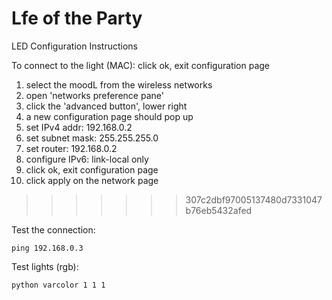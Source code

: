 Lfe of the Party
=================

LED Configuration Instructions

To connect to the light (MAC):
    click ok, exit configuration page
 
1. select the moodL from the wireless networks
2. open 'networks preference pane'
3. click the 'advanced button', lower right
4. a new configuration page should pop up
5. set IPv4 addr: 192.168.0.2
6. set subnet mask: 255.255.255.0
7. set router: 192.168.0.2
8. configure IPv6: link-local only
9. click ok, exit configuration page
10. click apply on the network page
>>>>>>> 307c2dbf97005137480d7331047b76eb5432afed

Test the connection:

    ping 192.168.0.3

Test lights (rgb):

    python varcolor 1 1 1
